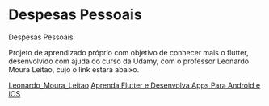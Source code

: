 # Despesas Pessoais

Despesas Pessoais  

Projeto de aprendizado próprio com objetivo de conhecer mais o flutter, desenvolvido com ajuda do curso da Udamy, com o professor Leonardo Moura Leitao, cujo o link estara abaixo.  

[Leonardo_Moura_Leitao](https://www.udemy.com/user/leonardomouraleitao/) 
[Aprenda Flutter e Desenvolva Apps Para Android e IOS](https://www.udemy.com/course/curso-flutter/)
